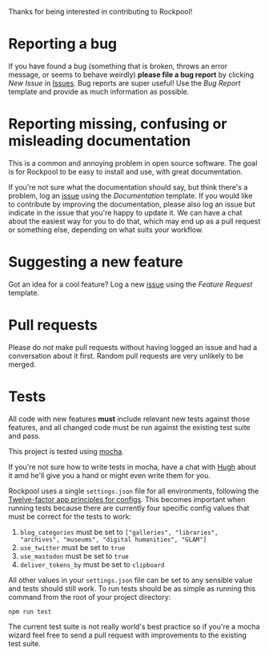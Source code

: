 Thanks for being interested in contributing to Rockpool!

# Reporting a bug

If you have found a bug (something that is broken, throws an error message, or seems to behave weirdly) **please file a bug report** by clicking _New Issue_ in [Issues](https://github.com/hughrun/rockpool/issues). Bug reports are super useful! Use the _Bug Report_ template and provide as much information as possible.

# Reporting missing, confusing or misleading documentation

This is a common and annoying problem in open source software. The goal is for Rockpool to be easy to install and use, with great documentation.

If you're not sure what the documentation should say, but think there's a problem, log an [issue](https://github.com/hughrun/rockpool/issues) using the _Documentation_ template.
If you would like to contribute by improving the documentation, please also log an issue but indicate in the issue that you're happy to update it. We can have a chat about the easiest way for you to do that, which may end up as a pull request or something else, depending on what suits your workflow.

# Suggesting a new feature

Got an idea for a cool feature? Log a new [issue](https://github.com/hughrun/rockpool/issues) using the _Feature Request_ template.

# Pull requests

Please do _not_ make pull requests without having logged an issue and had a conversation about it first. Random pull requests are very unlikely to be merged.

# Tests

All code with new features **must** include relevant new tests against those features, and all changed code must be run against the existing test suite and pass.

This project is tested using [mocha](https://github.com/mochajs/mocha).

If you're not sure how to write tests in mocha, have a chat with [Hugh](https://github.com/hughrun) about it amd he'll give you a hand or might even write them for you.

Rockpool uses a single `settings.json` file for all environments, following the [Twelve-factor app principles for configs](https://12factor.net/config). This becomes important when running tests because there are currently four specific config values that must be correct for the tests to work:

1. `blog_categories` must be set to `["galleries", "libraries", "archives", "museums", "digital humanities", "GLAM"]`
2. `use_twitter` must be set to `true`
3. `use_mastodon` must be set to `true`
4. `deliver_tokens_by` must be set to `clipboard`

All other values in your `settings.json` file can be set to any sensible value and tests should still work. To run tests should be as simple as running this command from the root of your project directory:

```
npm run test
```

The current test suite is not really world's best practice so if you're a mocha wizard feel free to send a pull request with improvements to the existing test suite.

